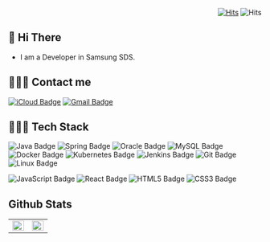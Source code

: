 <div align=right>

[![Hits](https://hits.seeyoufarm.com/api/count/incr/badge.svg?url=https%3A%2F%2Fgithub.com%2Fnubiforms)](https://hits.seeyoufarm.com) ![Hits](https://img.shields.io/github/followers/nubiforms?label=Follow)

</div>

## 👋 Hi There

-  I am a Developer in Samsung SDS.

## 🙋🏻‍♂️️ Contact me

[![iCloud Badge](https://img.shields.io/badge/iCloud-3693F3?style=flat&logo=icloud&logoColor=white&link=mailto:nubiform@me.com)](mailto:nubiform@me.com)
[![Gmail Badge](https://img.shields.io/badge/Gmail-d14836?style=flat&logo=gmail&logoColor=white&link=mailto:nubiforms@gmail.com)](mailto:nubiforms@gmail.com)

## 🧑🏻‍💻 Tech Stack

![Java Badge](https://img.shields.io/badge/Java-007396?style=flat&logo=java&logoColor=white)
![Spring Badge](https://img.shields.io/badge/Spring-6DB33F?style=flat&logo=spring&logoColor=white)
![Oracle Badge](https://img.shields.io/badge/Oracle-F80000?style=flat&logo=oracle&logoColor=white)
![MySQL Badge](https://img.shields.io/badge/MySQL-4479A1?style=flat&logo=mysql&logoColor=white)
![Docker Badge](https://img.shields.io/badge/Docker-2496ED?style=flat&logo=docker&logoColor=white)
![Kubernetes Badge](https://img.shields.io/badge/Kubernetes-326CE5?style=flat&logo=kubernetes&logoColor=white)
![Jenkins Badge](https://img.shields.io/badge/Jenkins-D24939?style=flat&logo=jenkins&logoColor=white)
![Git Badge](https://img.shields.io/badge/Git-F05032?style=flat&logo=git&logoColor=white)
![Linux Badge](https://img.shields.io/badge/Linux-FCC624?style=flat&logo=linux&logoColor=black)

![JavaScript Badge](https://img.shields.io/badge/JavaScript-F7DF1E?style=flat&logo=javascript&logoColor=black)
![React Badge](https://img.shields.io/badge/React-61DAFB?style=flat&logo=react&logoColor=black)
![HTML5 Badge](https://img.shields.io/badge/HTML5-E34F26?style=flat&logo=html5&logoColor=white)
![CSS3 Badge](https://img.shields.io/badge/CSS3-1572B6?style=flat&logo=css3&logoColor=wihte)

## Github Stats  
<table><tr><td valign="top" width="50%">
<img src="https://github-readme-stats.vercel.app/api?username=nubiforms&show_icons=true&count_private=true&hide_border=true" align="left" style="width: 100%" />
</td><td valign="top" width="50%">
<img src="https://github-readme-stats.vercel.app/api/top-langs/?username=nubiforms&hide_border=true&layout=compact" align="left" style="width: 100%" />
</td></tr></table> 
